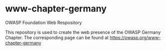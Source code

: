 # www-chapter-germany
OWASP Foundation Web Respository

This repository is used to create the web presence of the OWASP Germany Chapter.
The corresponding page can be found at https://owasp.org/www-chapter-germany
